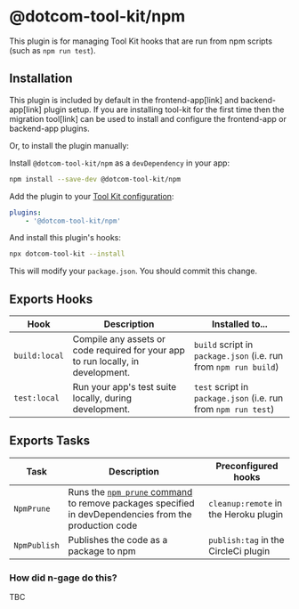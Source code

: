 # @dotcom-tool-kit/npm

This plugin is for managing Tool Kit hooks that are run from npm scripts (such as `npm run test`).

## Installation

This plugin is included by default in the frontend-app[link] and backend-app[link] plugin setup. If you are installing tool-kit for the first time then the migration tool[link] can be used to install and configure the frontend-app or backend-app plugins.

Or, to install the plugin manually:

Install `@dotcom-tool-kit/npm` as a `devDependency` in your app:

```sh
npm install --save-dev @dotcom-tool-kit/npm
```

Add the plugin to your [Tool Kit configuration](https://github.com/financial-times/dotcom-tool-kit/blob/main/readme.md#configuration):

```yaml
plugins:
	- '@dotcom-tool-kit/npm'
```

And install this plugin's hooks:

```sh
npx dotcom-tool-kit --install
```

This will modify your `package.json`. You should commit this change.

## Exports Hooks

| Hook | Description | Installed to...|
|-|-|-|
| `build:local` | Compile any assets or code required for your app to run locally, in development. | `build` script in `package.json` (i.e. run from `npm run build`) |
| `test:local` | Run your app's test suite locally, during development. | `test` script in `package.json` (i.e. run from `npm run test`)

## Exports Tasks

| Task | Description | Preconfigured hooks |
|-|-|-|
| `NpmPrune` | Runs the [`npm prune` command](https://docs.npmjs.com/cli/v8/commands/npm-prune) to remove packages specified in devDependencies from the production code | `cleanup:remote` in the Heroku plugin |
| `NpmPublish` | Publishes the code as a package to npm  | `publish:tag` in the CircleCi plugin |

### How did n-gage do this?
TBC